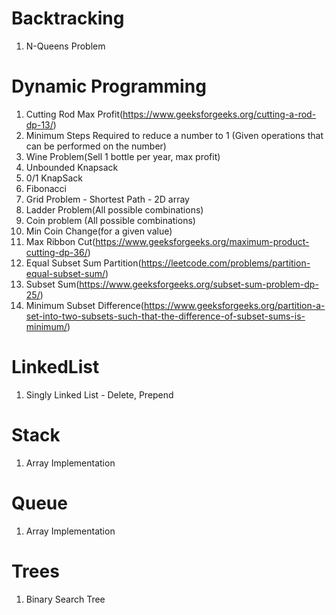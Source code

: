 # Backtracking
1. N-Queens Problem

# Dynamic Programming
1. Cutting Rod Max Profit(https://www.geeksforgeeks.org/cutting-a-rod-dp-13/)
2. Minimum Steps Required to reduce a number to 1 (Given operations that can be performed on the number)
3. Wine Problem(Sell 1 bottle per year, max profit)
4. Unbounded Knapsack
5. 0/1 KnapSack
6. Fibonacci
7. Grid Problem - Shortest Path - 2D array
8. Ladder Problem(All possible combinations)
9. Coin problem (All possible combinations)
10. Min Coin Change(for a given value) 
11. Max Ribbon Cut(https://www.geeksforgeeks.org/maximum-product-cutting-dp-36/)
12. Equal Subset Sum Partition(https://leetcode.com/problems/partition-equal-subset-sum/)
13. Subset Sum(https://www.geeksforgeeks.org/subset-sum-problem-dp-25/)
14. Minimum Subset Difference(https://www.geeksforgeeks.org/partition-a-set-into-two-subsets-such-that-the-difference-of-subset-sums-is-minimum/)

# LinkedList
1. Singly Linked List - Delete, Prepend

# Stack
1. Array Implementation

# Queue
1. Array Implementation

# Trees
1. Binary Search Tree